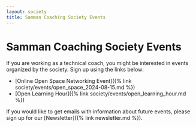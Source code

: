 ```yaml
---
layout: society
title: Samman Coaching Society Events
---
```


# Samman Coaching Society Events

If you are working as a technical coach, you might be interested in events organized by the society. Sign up using the links below:

* [Online Open Space Networking Event]({% link society/events/open_space_2024-08-15.md %})
* [Open Learning Hour]({% link society/events/open_learning_hour.md %})

If you would like to get emails with information about future events, please sign up for our [Newsletter]({% link newsletter.md %}).
